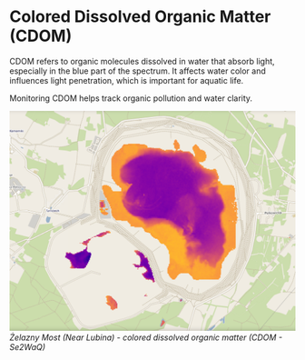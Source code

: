 # Colored Dissolved Organic Matter (CDOM)

CDOM refers to organic molecules dissolved in water that absorb light, especially in the blue part of the spectrum. It affects water color and influences light penetration, which is important for aquatic life.

Monitoring CDOM helps track organic pollution and water clarity.

![CDOM Example](../docs_images/zelazny_most_cdom.png)
*Żelazny Most (Near Lubina) - colored dissolved organic matter (CDOM - Se2WaQ)*

